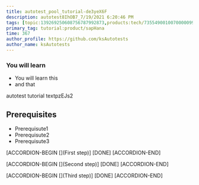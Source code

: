 ```yaml
---
title: autotest_pool_tutorial-de3yeX6F
description: autotest8IhOB7_7/19/2021 6:20:46 PM
tags: [topic:139269250608756787992873,products:tech/73554900100700000996,tutorial:experience/advanced]
primary_tag: tutorial:product/sapHana
time: 367
author_profile: https://github.com/ksAutotests
author_name: ksAutotests
---
```

### You will learn
- You will learn this
- and that

autotest tutorial textpzEJs2

## Prerequisites
- Prerequisute1
- Prerequisute2
- Prerequisute3

[ACCORDION-BEGIN [](First step)]
[DONE]
[ACCORDION-END]

[ACCORDION-BEGIN [](Second step)]
[DONE]
[ACCORDION-END]

[ACCORDION-BEGIN [](Third step)]
[DONE]
[ACCORDION-END]

